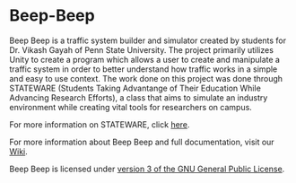 # Beep-Beep
Beep Beep is a traffic system builder and simulator created by students for Dr. Vikash Gayah of Penn State University. The project primarily utilizes Unity to create a program which allows a user to create and manipulate a traffic system in order to better understand how traffic works in a simple and easy to use context. The work done on this project was done through STATEWARE (Students Taking Advantange of Their Education While Advancing Research Efforts), a class that aims to simulate an industry environment while creating vital tools for researchers on campus. 

For more information on STATEWARE, click [here](stateware.org).

For more information about Beep Beep and full documentation, visit our [Wiki](https://github.com/Stateware/Beep-Beep/wiki).

Beep Beep is licensed under [version 3 of the GNU General Public License](http://www.gnu.org/licenses/licenses.html).
